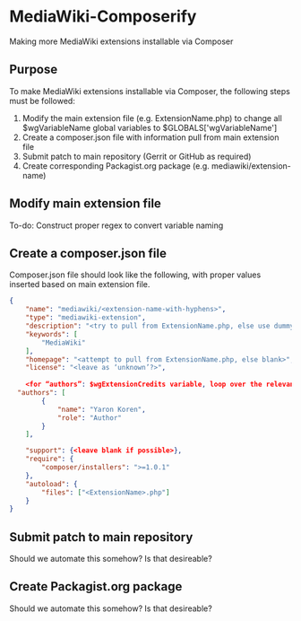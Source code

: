 MediaWiki-Composerify
=====================

Making more MediaWiki extensions installable via Composer

Purpose
-------

To make MediaWiki extensions installable via Composer, the following steps must be followed:

1. Modify the main extension file (e.g. ExtensionName.php) to change all $wgVariableName global variables to $GLOBALS['wgVariableName']
2. Create a composer.json file with information pull from main extension file
3. Submit patch to main repository (Gerrit or GitHub as required)
4. Create corresponding Packagist.org package (e.g. mediawiki/extension-name)

Modify main extension file
--------------------------

To-do: Construct proper regex to convert variable naming

Create a composer.json file
---------------------------

Composer.json file should look like the following, with proper values inserted based on main extension file.

```json
{
	"name": "mediawiki/<extension-name-with-hyphens>",
	"type": "mediawiki-extension",
	"description": "<try to pull from ExtensionName.php, else use dummy text>",
	"keywords": [
		"MediaWiki"
	],
	"homepage": "<attempt to pull from ExtensionName.php, else blank>",
	"license": "<leave as ‘unknown’?>",
	
	<for “authors”: $wgExtensionCredits variable, loop over the relevant “author” field>
  "authors": [
		{
			"name": "Yaron Koren",
			"role": "Author"
		}
	],

	"support": {<leave blank if possible>},
	"require": {
		"composer/installers": ">=1.0.1"
	},
	"autoload": {
		"files": ["<ExtensionName>.php"]
	}
}
```

Submit patch to main repository
-------------------------------

Should we automate this somehow? Is that desireable?

Create Packagist.org package
----------------------------

Should we automate this somehow? Is that desireable?

